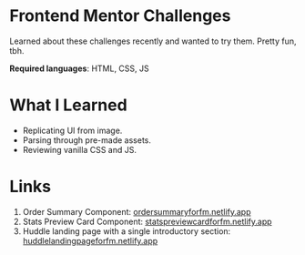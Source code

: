 #  Frontend Mentor Challenges

Learned about these challenges recently and wanted to try them. Pretty fun, tbh.

**Required languages**: HTML, CSS, JS

# What I Learned

* Replicating UI from image.
* Parsing through pre-made assets. 
* Reviewing vanilla CSS and JS. 

# Links

1. Order Summary Component: [ordersummaryforfm.netlify.app](https://ordersummaryforfm.netlify.app/)
2. Stats Preview Card Component: [statspreviewcardforfm.netlify.app](https://statspreviewcardforfm.netlify.app/)
3. Huddle landing page with a single introductory section: [huddlelandingpageforfm.netlify.app](https://huddlelandingpageforfm.netlify.app/)